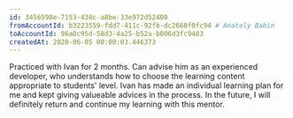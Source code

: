 ```yaml
---
id: 3456598e-7153-438c-a8be-33e972d52400	
fromAccountId: b3223559-fdd7-411c-92fb-dc2660f0fc94 # Anatoly Babin
toAccountId: 96a0c95d-58d3-4a25-b52a-b006d3fc9483
createdAt: 2020-06-05 00:00:03.446373	
---
```


Practiced with Ivan for 2 months. Can advise him as an experienced developer, who understands how to
choose the learning content appropriate to students' level. Ivan has made an individual learning plan
for me and kept giving valueable advices in the process. In the future, I will definitely
return and continue my learning with this mentor.
